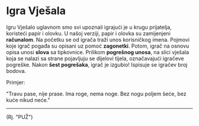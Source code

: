 # Igra Vješala
Igru Vješalo uglavnom smo svi upoznali igrajući je u krugu prijatelja, koristeći papir i olovku. U našoj verziji, papir i olovka su zamijenjeni **računalom**. Na početku se od igrača traži unos korisničkog imena. Pojmovi koje igrač pogađa su opisani uz pomoć **zagonetki**. Potom, igrač na osnovu opisa unosi **slova** sa tipkovnice. Prilikom **pogrešnog unosa**, na slici vješala koja se nalazi sa strane pojavljuju se dijelovi tijela, označavajući igračeve pogreške. Nakon **šest pogrešaka**, igrač je izgubio! Ispisuje se igračev broj bodova.

Primjer:

"Travu pase, nije prase. Ima roge, nema noge. Bez nogu poljem šeće, bez kuće nikud neće."
_ _ _ 
(Rj. "PUŽ")
